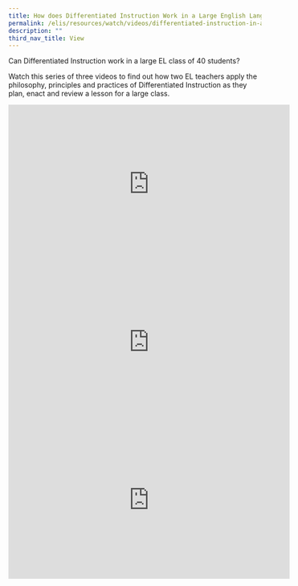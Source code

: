 ```yaml
---
title: How does Differentiated Instruction Work in a Large English Language Class?
permalink: /elis/resources/watch/videos/differentiated-instruction-in-a-large-english-language-class/
description: ""
third_nav_title: View
---
```

Can Differentiated Instruction work in a large EL class of 40 students?  
  
Watch this series of three videos to find out how two EL teachers apply the philosophy, principles and practices of Differentiated Instruction as they plan, enact and review a lesson for a large class.

<iframe width="560" height="315" src="https://www.youtube.com/embed/uoW7i0kojRo" title="YouTube video player" frameborder="0" allow="accelerometer; autoplay; clipboard-write; encrypted-media; gyroscope; picture-in-picture" allowfullscreen=""></iframe>

<iframe width="560" height="315" src="https://www.youtube.com/embed/bIJ0Os7vIi0" title="YouTube video player" frameborder="0" allow="accelerometer; autoplay; clipboard-write; encrypted-media; gyroscope; picture-in-picture" allowfullscreen=""></iframe>

<iframe width="560" height="315" src="https://www.youtube.com/embed/qLf85qEs6MQ" title="YouTube video player" frameborder="0" allow="accelerometer; autoplay; clipboard-write; encrypted-media; gyroscope; picture-in-picture" allowfullscreen=""></iframe>